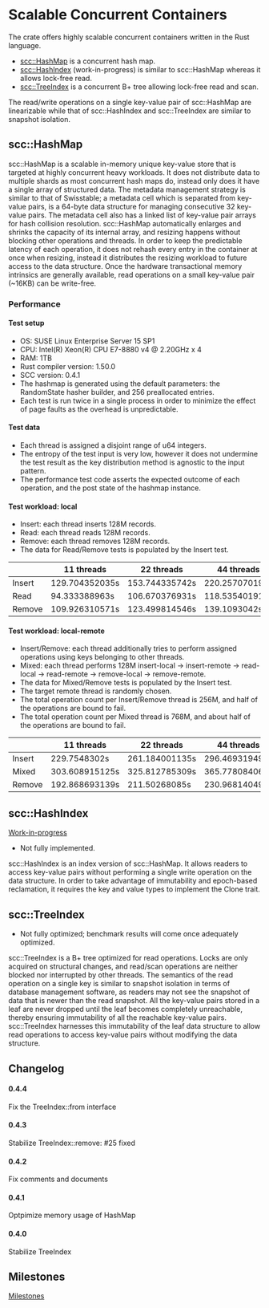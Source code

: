 # Scalable Concurrent Containers

The crate offers highly scalable concurrent containers written in the Rust language.

- [scc::HashMap](#hashmap) is a concurrent hash map.
- [scc::HashIndex](#hashindex) (work-in-progress) is similar to scc::HashMap whereas it allows lock-free read.
- [scc::TreeIndex](#treeindex) is a concurrent B+ tree allowing lock-free read and scan.

The read/write operations on a single key-value pair of scc::HashMap are linearizable while that of scc::HashIndex and scc::TreeIndex are similar to snapshot isolation.

## scc::HashMap <a name="hashmap"></a>

scc::HashMap is a scalable in-memory unique key-value store that is targeted at highly concurrent heavy workloads. It does not distribute data to multiple shards as most concurrent hash maps do, instead only does it have a single array of structured data. The metadata management strategy is similar to that of Swisstable; a metadata cell which is separated from key-value pairs, is a 64-byte data structure for managing consecutive 32 key-value pairs. The metadata cell also has a linked list of key-value pair arrays for hash collision resolution. scc::HashMap automatically enlarges and shrinks the capacity of its internal array, and resizing happens without blocking other operations and threads. In order to keep the predictable latency of each operation, it does not rehash every entry in the container at once when resizing, instead it distributes the resizing workload to future access to the data structure. Once the hardware transactional memory intrinsics are generally available, read operations on a small key-value pair (~16KB) can be write-free.

### Performance

#### Test setup
- OS: SUSE Linux Enterprise Server 15 SP1
- CPU: Intel(R) Xeon(R) CPU E7-8880 v4 @ 2.20GHz x 4
- RAM: 1TB
- Rust compiler version: 1.50.0
- SCC version: 0.4.1
- The hashmap is generated using the default parameters: the RandomState hasher builder, and 256 preallocated entries.
- Each test is run twice in a single process in order to minimize the effect of page faults as the overhead is unpredictable.

#### Test data
- Each thread is assigned a disjoint range of u64 integers.
- The entropy of the test input is very low, however it does not undermine the test result as the key distribution method is agnostic to the input pattern.
- The performance test code asserts the expected outcome of each operation, and the post state of the hashmap instance.

#### Test workload: local
- Insert: each thread inserts 128M records.
- Read: each thread reads 128M records.
- Remove: each thread removes 128M records.
- The data for Read/Remove tests is populated by the Insert test.

|        | 11 threads     | 22 threads     | 44 threads     | 88 threads     |
|--------|----------------|----------------|----------------|----------------|
| Insert | 129.704352035s | 153.744335742s | 220.257070192s | 299.582540084s |
| Read   |  94.333388963s | 106.670376931s | 118.535401915s | 130.963194287s |
| Remove | 109.926310571s | 123.499814546s | 139.1093042s   | 169.109640038s |

#### Test workload: local-remote
- Insert/Remove: each thread additionally tries to perform assigned operations using keys belonging to other threads.
- Mixed: each thread performs 128M insert-local -> insert-remote -> read-local -> read-remote -> remove-local -> remove-remote.
- The data for Mixed/Remove tests is populated by the Insert test.
- The target remote thread is randomly chosen.
- The total operation count per Insert/Remove thread is 256M, and half of the operations are bound to fail.
- The total operation count per Mixed thread is 768M, and about half of the operations are bound to fail.

|        | 11 threads     | 22 threads     | 44 threads     | 88 threads     |
|--------|----------------|----------------|----------------|----------------|
| Insert | 229.7548302s   | 261.184001135s | 296.469319497s | 364.441279906s |
| Mixed  | 303.608915125s | 325.812785309s | 365.778084065s | 409.283309922s |
| Remove | 192.868693139s | 211.50268085s  | 230.968140497s | 265.453334202s |

## scc::HashIndex <a name="hashindex"></a>

[Work-in-progress](##milestones)
- Not fully implemented.

scc::HashIndex is an index version of scc::HashMap. It allows readers to access key-value pairs without performing a single write operation on the data structure. In order to take advantage of immutability and epoch-based reclamation, it requires the key and value types to implement the Clone trait.

## scc::TreeIndex <a name="treeindex"></a>

- Not fully optimized; benchmark results will come once adequately optimized.

scc::TreeIndex is a B+ tree optimized for read operations. Locks are only acquired on structural changes, and read/scan operations are neither blocked nor interrupted by other threads. The semantics of the read operation on a single key is similar to snapshot isolation in terms of database management software, as readers may not see the snapshot of data that is newer than the read snapshot. All the key-value pairs stored in a leaf are never dropped until the leaf becomes completely unreachable, thereby ensuring immutability of all the reachable key-value pairs. scc::TreeIndex harnesses this immutability of the leaf data structure to allow read operations to access key-value pairs without modifying the data structure.

## Changelog

#### 0.4.4
Fix the TreeIndex::from interface
#### 0.4.3
Stabilize TreeIndex::remove: #25 fixed
#### 0.4.2
Fix comments and documents
#### 0.4.1
Optpimize memory usage of HashMap
#### 0.4.0
Stabilize TreeIndex

## Milestones <a name="milestones"></a>

[Milestones](https://github.com/wvwwvwwv/scalable-concurrent-containers/milestones)